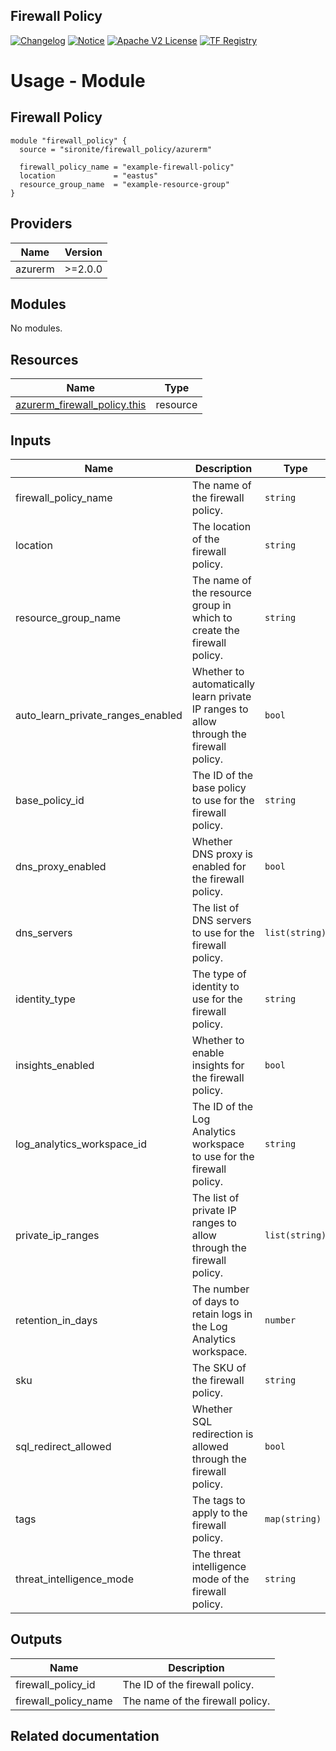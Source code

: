 <!-- BEGIN_TF_DOCS -->
 ## Firewall Policy
[![Changelog](https://img.shields.io/badge/changelog-release-green.svg)](https://github.com/sironite/terraform-azurerm-firewall_policy/releases/latest) [![Notice](https://img.shields.io/badge/notice-copyright-yellow.svg)](NOTICE) [![Apache V2 License](https://img.shields.io/badge/license-Apache%20V2-orange.svg)](LICENSE) [![TF Registry](https://img.shields.io/badge/terraform-registry-blue.svg)](https://registry.terraform.io/providers/hashicorp/Azurerm/latest/docs/resources/firewall_policy)

# Usage - Module

## Firewall Policy

```hcl
module "firewall_policy" {
  source = "sironite/firewall_policy/azurerm"

  firewall_policy_name = "example-firewall-policy"
  location             = "eastus"
  resource_group_name  = "example-resource-group"
}
```

## Providers

| Name | Version |
|------|---------|
| azurerm | >=2.0.0 |

## Modules

No modules.

## Resources

| Name | Type |
|------|------|
| [azurerm_firewall_policy.this](https://registry.terraform.io/providers/hashicorp/azurerm/latest/docs/resources/firewall_policy) | resource |

## Inputs

| Name | Description | Type | Required |
|------|-------------|------|:--------:|
| firewall\_policy\_name | The name of the firewall policy. | `string` | yes |
| location | The location of the firewall policy. | `string` | yes |
| resource\_group\_name | The name of the resource group in which to create the firewall policy. | `string` | yes |
| auto\_learn\_private\_ranges\_enabled | Whether to automatically learn private IP ranges to allow through the firewall policy. | `bool` | no |
| base\_policy\_id | The ID of the base policy to use for the firewall policy. | `string` | no |
| dns\_proxy\_enabled | Whether DNS proxy is enabled for the firewall policy. | `bool` | no |
| dns\_servers | The list of DNS servers to use for the firewall policy. | `list(string)` | no |
| identity\_type | The type of identity to use for the firewall policy. | `string` | no |
| insights\_enabled | Whether to enable insights for the firewall policy. | `bool` | no |
| log\_analytics\_workspace\_id | The ID of the Log Analytics workspace to use for the firewall policy. | `string` | no |
| private\_ip\_ranges | The list of private IP ranges to allow through the firewall policy. | `list(string)` | no |
| retention\_in\_days | The number of days to retain logs in the Log Analytics workspace. | `number` | no |
| sku | The SKU of the firewall policy. | `string` | no |
| sql\_redirect\_allowed | Whether SQL redirection is allowed through the firewall policy. | `bool` | no |
| tags | The tags to apply to the firewall policy. | `map(string)` | no |
| threat\_intelligence\_mode | The threat intelligence mode of the firewall policy. | `string` | no |

## Outputs

| Name | Description |
|------|-------------|
| firewall\_policy\_id | The ID of the firewall policy. |
| firewall\_policy\_name | The name of the firewall policy. |

## Related documentation
<!-- END_TF_DOCS -->